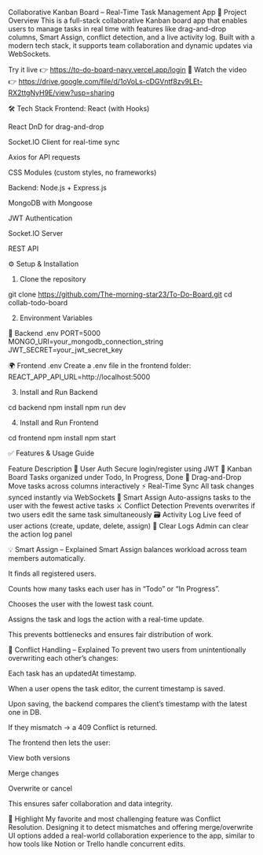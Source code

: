 Collaborative Kanban Board – Real-Time Task Management App
🚀 Project Overview
This is a full-stack collaborative Kanban board app that enables users to manage tasks in real time with features like drag-and-drop columns, Smart Assign, conflict detection, and a live activity log. Built with a modern tech stack, it supports team collaboration and dynamic updates via WebSockets.

Try it live 👉 https://to-do-board-navy.vercel.app/login
🎥 Watch the video 👉 https://drive.google.com/file/d/1oVoLs-cDGVntf8zv9LEt-RX2ttgNyH9E/view?usp=sharing

🛠 Tech Stack
Frontend:
React (with Hooks)

React DnD for drag-and-drop

Socket.IO Client for real-time sync

Axios for API requests

CSS Modules (custom styles, no frameworks)

Backend:
Node.js + Express.js

MongoDB with Mongoose

JWT Authentication

Socket.IO Server

REST API

⚙️ Setup & Installation

1. Clone the repository

git clone https://github.com/The-morning-star23/To-Do-Board.git
cd collab-todo-board

2. Environment Variables

🔐 Backend .env
PORT=5000
MONGO_URI=your_mongodb_connection_string
JWT_SECRET=your_jwt_secret_key

🌍 Frontend .env
Create a .env file in the frontend folder:
REACT_APP_API_URL=http://localhost:5000

3. Install and Run Backend

cd backend
npm install
npm run dev

4. Install and Run Frontend

cd frontend
npm install
npm start

✅ Features & Usage Guide

Feature	Description
📝 User Auth	Secure login/register using JWT
🧩 Kanban Board	Tasks organized under Todo, In Progress, Done
🧲 Drag-and-Drop	Move tasks across columns interactively
⚡ Real-Time Sync	All task changes synced instantly via WebSockets
🧠 Smart Assign	Auto-assigns tasks to the user with the fewest active tasks
⚔️ Conflict Detection	Prevents overwrites if two users edit the same task simultaneously
🗃️ Activity Log	Live feed of user actions (create, update, delete, assign)
🧹 Clear Logs	Admin can clear the action log panel

💡 Smart Assign – Explained
Smart Assign balances workload across team members automatically.

It finds all registered users.

Counts how many tasks each user has in “Todo” or “In Progress”.

Chooses the user with the lowest task count.

Assigns the task and logs the action with a real-time update.

This prevents bottlenecks and ensures fair distribution of work.

🔄 Conflict Handling – Explained
To prevent two users from unintentionally overwriting each other’s changes:

Each task has an updatedAt timestamp.

When a user opens the task editor, the current timestamp is saved.

Upon saving, the backend compares the client’s timestamp with the latest one in DB.

If they mismatch → a 409 Conflict is returned.

The frontend then lets the user:

View both versions

Merge changes

Overwrite or cancel

This ensures safer collaboration and data integrity.

👏 Highlight
My favorite and most challenging feature was Conflict Resolution. Designing it to detect mismatches and offering merge/overwrite UI options added a real-world collaboration experience to the app, similar to how tools like Notion or Trello handle concurrent edits.